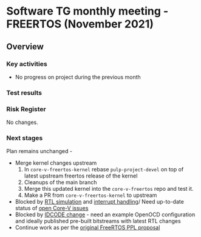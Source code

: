 # Software TG monthly meeting - FREERTOS (November 2021)
## Overview

### Key activities
* No progress on project during the previous month

### Test results

### Risk Register

No changes.

### Next stages
Plan remains unchanged -

* Merge kernel changes upstream
  1. In `core-v-freertos-kernel` rebase `pulp-project-devel` on top of latest
     upstream freertos release of the kernel
  2. Cleanups of the main branch
  3. Merge this updated kernel into the `core-v-freertos` repo  and test it.
  4. Make a PR from `core-v-freertos-kernel` to upstream
* Blocked by [RTL simulation](https://github.com/openhwgroup/core-v-mcu/issues/149) and
  [interrupt handling](https://github.com/openhwgroup/core-v-mcu/issues/115)/ Need up-to-date status of [open Core-V issues](https://github.com/openhwgroup/core-v-mcu/issues)
* Blocked by [IDCODE change](https://github.com/openhwgroup/core-v-mcu/issues/168) - need an example OpenOCD configuration and ideally published pre-built bitstreams with latest RTL changes 
* Continue work as per the [original FreeRTOS PPL
  proposal](https://github.com/openhwgroup/core-v-docs/blob/master/program/Project%20Descriptions%20and%20Plans/Free%20RTOS/core-v-free-rtos-ppl.md)
